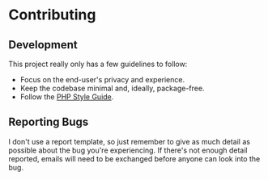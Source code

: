 # Contributing

## Development

This project really only has a few guidelines to follow:

- Focus on the end-user's privacy and experience.
- Keep the codebase minimal and, ideally, package-free.
- Follow the [PHP Style Guide](https://gist.github.com/ryansechrest/8138375).

## Reporting Bugs

I don't use a report template, so just remember to give as much detail as
possible about the bug you're experiencing. If there's not enough detail
reported, emails will need to be exchanged before anyone can look into the bug.

